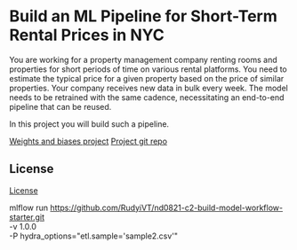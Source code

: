 # Build an ML Pipeline for Short-Term Rental Prices in NYC
You are working for a property management company renting rooms and properties for short periods of 
time on various rental platforms. You need to estimate the typical price for a given property based 
on the price of similar properties. Your company receives new data in bulk every week. The model needs 
to be retrained with the same cadence, necessitating an end-to-end pipeline that can be reused.

In this project you will build such a pipeline.


[Weights and biases project](https://wandb.ai/rudyi/nyc_airbnb?workspace=user-rudyi)
[Project git repo](https://github.com/RudyiVT/nd0821-c2-build-model-workflow-starter.git)


## License

[License](LICENSE.txt)

mlflow run https://github.com/RudyiVT/nd0821-c2-build-model-workflow-starter.git \
             -v 1.0.0 \
             -P hydra_options="etl.sample='sample2.csv'"